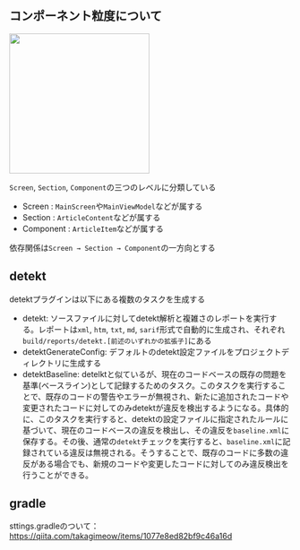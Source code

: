 ## コンポーネント粒度について

<img width=250 src="https://github.com/user-attachments/assets/505cdd5d-7584-49b5-85b7-21a0923570c4"/>

`Screen`, `Section`, `Component`の三つのレベルに分類している

- Screen : `MainScreen`や`MainViewModel`などが属する
- Section : `ArticleContent`などが属する
- Component : `ArticleItem`などが属する

依存関係は`Screen → Section → Component`の一方向とする

## detekt
detektプラグインは以下にある複数のタスクを生成する
- detekt: ソースファイルに対してdetekt解析と複雑さのレポートを実行する。レポートは`xml`, `htm`, `txt`, `md`, `sarif`形式で自動的に生成され、それぞれ`build/reports/detekt.[前述のいずれかの拡張子]`にある
- detektGenerateConfig: デフォルトのdetekt設定ファイルをプロジェクトディレクトリに生成する
- detektBaseline: detelktと似ているが、現在のコードベースの既存の問題を基準(ベースライン)として記録するためのタスク。このタスクを実行することで、既存のコードの警告やエラーが無視され、新たに追加されたコードや変更されたコードに対してのみdetektが違反を検出するようになる。具体的に、このタスクを実行すると、detektの設定ファイルに指定されたルールに基づいて、現在のコードベースの違反を検出し、その違反を`baseline.xml`に保存する。その後、通常の`detekt`チェックを実行すると、`baseline.xml`に記録されている違反は無視される。そうすることで、既存のコードに多数の違反がある場合でも、新規のコードや変更したコードに対してのみ違反検出を行うことができる。

## gradle

sttings.gradleのついて： https://qiita.com/takagimeow/items/1077e8ed82bf9c46a16d <br>


